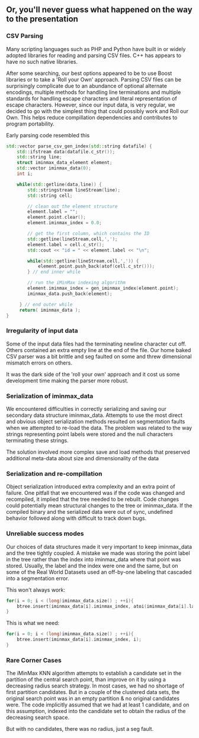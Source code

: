 ## Or, you'll never guess what happened on the way to the presentation

### CSV Parsing

Many scripting languages such as PHP and Python have built in or 
widely adopted libraries for reading and parsing CSV files. 
C++ has appears to have no such native libraries.

After some searching, our best options appeared to be to use 
Boost libraries or to take a 'Roll your Own' approach. 
Parsing CSV files can be surprisingly complicate due to 
an abundance of optional alternate encodings, multiple methods for 
handling line terminations and multiple standards for handling 
escape characters and literal representation of escape characters. 
However, since our input data, is very regular, we decided to go with 
the simplest thing that could possibly work and Roll our Own. 
This helps reduce compillation dependencies and contributes to 
program portability.

Early parsing code resembled this 

```C++ 
std::vector parse_csv_gen_index(std::string datafile) { 
    std::ifstream data(datafile.c_str()); 
    std::string line; 
    struct iminmax_data_element element; 
    std::vector iminmax_data(0); 
    int i;

    while(std::getline(data,line)) { 
        std::stringstream lineStream(line); 
        std::string cell; 

        // clean out the element structure 
        element.label = ""; 
        element.point.clear(); 
        element.iminmax_index = 0.0;

        // get the first column, which contains the ID
        std::getline(lineStream,cell,',');
        element.label = cell.c_str();
        std::cout << "id = " << element.label << "\n";

        while(std::getline(lineStream,cell,',')) {
            element.point.push_back(atof(cell.c_str()));
        } // end inner while

        // run the iMinMax indexing algorithm
        element.iminmax_index = gen_iminmax_index(element.point);
        iminmax_data.push_back(element);

     } // end outer while
     return( iminmax_data ); 
}

```

### Irregularity of input data

Some of the input data files had the terminating newline 
character cut off. Others contained an extra empty line at the 
end of the file. Our home baked CSV parser was a bit brittle 
and seg faulted on some and threw dimensional mismatch errors on others.

It was the dark side of the 'roll your own' approach and it cost 
us some development time making the parser more robust.

### Serialization of iminmax_data

We encountered difficulties in correctly serializing and saving our 
secondary data structure iminmax_data. Attempts to use the most 
direct and obvious object serialization methods resulted on 
segmentation faults when we attempted to re-load the data. The 
problem was related to the way strings representing point labels 
were stored and the null characters terminating these strings.

The solution involved more complex save and load methods that 
preserved additional meta-data about size and dimensionality of the data

### Serialization and re-compillation

Object serialization introduced extra complexity and an extra 
point of failure. One pitfall that we encountered was if the 
code was changed and recompiled, it implied that the tree needed 
to be rebuilt. Code changes could potentially mean structural 
changes to the tree or iminmax_data. If the compiled binary 
and the serialized data were out of sync, undefined behavior 
followed along with difficult to track down bugs.

### Unreliable success modes

Our choices of data structures made it very important to keep 
iminmax_data and the tree tightly coupled. A mistake we made was 
storing the point label in the tree rather than the index into 
iminmax_data where that point was stored. Usually, the label and 
the index were one and the same, but on some of the 
Real World Datasets used an off-by-one labeling that 
cascaded into a segmentation error.

This won't always work: 

```C++
for(i = 0; i < (long)iminmax_data.size() ; ++i){ 
    btree.insert(iminmax_data[i].iminmax_index, atoi(iminmax_data[i].label.c_str())); 
}
```

This is what we need: 
```C++
for(i = 0; i < (long)iminmax_data.size() ; ++i){ 
    btree.insert(iminmax_data[i].iminmax_index, i); 
}
```

### Rare Corner Cases

The iMinMax KNN algorithm attempts to establish a candidate set in 
the partition of the central search point, than improve on it by using 
a decreasing radius search strategy. In most cases, we had no shortage 
of first partition candidates. But in a couple of the clustered data 
sets, the original search point was in an empty partition & no 
original candidates were. The code implicitly assumed that we had at 
least 1 candidate, and on this assumption, indexed into the 
candidate set to obtain the radius of the decreasing search space.

But with no candidates, there was no radius, just a seg fault.

